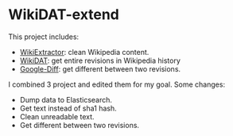 # WikiDAT-extend

This project includes:
+ [WikiExtractor](https://github.com/attardi/wikiextractor): clean Wikipedia content.
+ [WikiDAT](https://github.com/glimmerphoenix/WikiDAT): get entire revisions in Wikipedia history
+ [Google-Diff](https://github.com/google/diff-match-patch/tree/master/python3): get different between two revisions.

I combined 3 project and edited them for my goal. Some changes:
+ Dump data to Elasticsearch.
+ Get text instead of sha1 hash.
+ Clean unreadable text.
+ Get different between two revisions.
